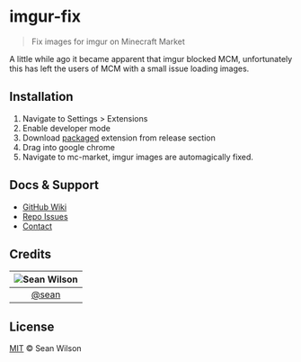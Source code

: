 imgur-fix
============
> Fix images for imgur on Minecraft Market 

A little while ago it became apparent that imgur blocked MCM, unfortunately this has left the users of MCM with a small issue loading images.

## Installation
1. Navigate to Settings > Extensions
2. Enable developer mode
3. Download [packaged](#) extension from release section
4. Drag into google chrome
5. Navigate to mc-market, imgur images are automagically fixed.

## Docs & Support
 - [GitHub Wiki](#)
 - [Repo Issues](#)
 - [Contact](#Credits)

## Credits

|![Sean Wilson][sean-image]|
|:--------:|
| [@sean] |

## License
[MIT][license] &copy; Sean Wilson

<!-- All links must be "tagged" -->
 [@sean]: https://github.com/sean
 [sean-image]: https://avatars0.githubusercontent.com/u/13725538?v=3&s=125
 
 [license]: LICENSE